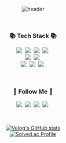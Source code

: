 <div align="center">
  
![header](https://capsule-render.vercel.app/api?type=cylinder&color=auto&height=150&section=header&text=Hi!%20I'm%20Jeongmin😉&fontSize=50)

<br/>  
<h3 align="center">📚 Tech Stack 📚</h3>
<p align="center">
  <img src="https://img.shields.io/badge/Python-3766AB?style=flat-square&logo=Python&logoColor=white"/></a>&nbsp
  <img src="https://img.shields.io/badge/R-276DC3?style=flat-square&logo=R&logoColor=white"/></a>&nbsp
  <img src="https://img.shields.io/badge/Java-007396?style=flat-square&logo=Java&logoColor=white"/></a>&nbsp
  <img src="https://img.shields.io/badge/Javascript-F7DF1e?style=flat-square&logo=javascript&logoColor=white"/></a>&nbsp 
  <br>
  <img src="https://img.shields.io/badge/pandas-150458?style=flat-square&logo=pandas&logoColor=white"/></a>&nbsp
  <img src="https://img.shields.io/badge/Numpy-013243?style=flat-square&logo=Numpy&logoColor=white"/></a>&nbsp
  <br>
  <img src="https://img.shields.io/badge/Oracle-F80000?style=flat-square&logo=Oracle&logoColor=white"/></a>&nbsp
  <img src="https://img.shields.io/badge/Mysql-4479A1?style=flat-square&logo=MySql&logoColor=white"/></a>&nbsp 
  <img src="https://img.shields.io/badge/AWS-232F3E?style=flat-square&logo=AmazonAWS&logoColor=white"/></a>&nbsp 
</p><br/>
  

<h3 align="center">🌈 Follow Me 🌈</h3>
<p align="center">
  <a href="mailto:jmgong59@gmail.com"><img src="https://img.shields.io/badge/Gmail-d14836?style=flat-square&logo=Gmail&logoColor=white&link=jmgong59@gmail.com"/></a>&nbsp
  <a href="https://velog.io/@jmgong59"><img src="https://img.shields.io/badge/Velog-11B48A?style=flat-square&logo=Vimeo&logoColor=white&link=https://velog.io/@jmgong59"/></a>&nbsp
  <a href="https://ggong59.tistory.com"><img src="https://img.shields.io/badge/Tistory-000000?style=flat-square&logo=Tistory&logoColor=white&link=https://ggong59.tistory.com"/></a>&nbsp
  <a href="https://www.instagram.com/o_goo__/"><img src="https://img.shields.io/badge/Instagram-E4405F?style=flat-square&logo=Instagram&logoColor=white&link=https://www.instagram.com/o_goo__/"/></a>&nbsp
</p><br/>

[![Velog's GitHub stats](https://velog-readme-stats.vercel.app/api?name=jmgong59)](https://velog.io/@jmgong59)
<br/>
[![Solved.ac Profile](http://mazassumnida.wtf/api/generate_badge?boj=jmgong59)](https://solved.ac/jmgong59)<br/>

</div>
